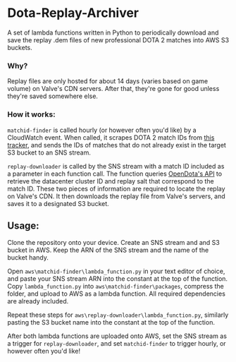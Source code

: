 # Dota-Replay-Archiver
A set of lambda functions written in Python to periodically download and save the replay .dem files of new professional DOTA 2 matches into AWS S3 buckets. 

### Why?
Replay files are only hosted for about 14 days (varies based on game volume) on Valve's CDN servers. After that, they're gone for good unless they're saved somewhere else.

### How it works:
`matchid-finder` is called hourly (or however often you'd like) by a CloudWatch event. When called, it scrapes DOTA 2 match IDs from [this tracker](http://www.dota2protracker.com/), and sends the IDs of matches that do not already exist in the target S3 bucket to an SNS stream.

`replay-downloader` is called by the SNS stream with a match ID included as a parameter in each function call. The function queries [OpenDota's API](https://docs.opendota.com/) to retrieve the datacenter cluster ID and replay salt that correspond to the match ID. These two pieces of information are required to locate the replay on Valve's CDN. It then downloads the replay file from Valve's servers, and saves it to a designated S3 bucket.

## Usage:
Clone the repository onto your device. Create an SNS stream and and S3 bucket in AWS. Keep the ARN of the SNS stream and the name of the bucket handy.

Open `aws\matchid-finder\lambda_function.py` in your text editor of choice, and paste your SNS stream ARN into the constant at the top of the function. Copy `lambda_function.py` into `aws\matchid-finder\packages`, compress the folder, and upload to AWS as a lambda function. All required dependencies are already included.

Repeat these steps for `aws\replay-downloader\lambda_function.py`, similarly pasting the S3 bucket name into the constant at the top of the function.

After both lambda functions are uploaded onto AWS, set the SNS stream as a trigger for `replay-downloader`, and set `matchid-finder` to trigger hourly, or however often you'd like!
